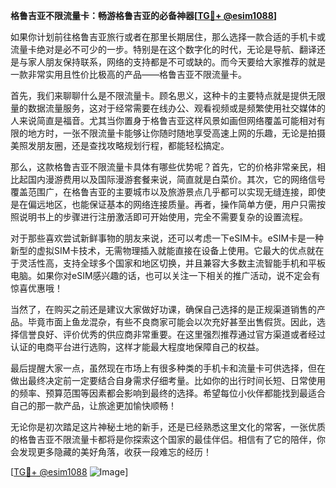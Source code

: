 **格鲁吉亚不限流量卡：畅游格鲁吉亚的必备神器[[TG💪+ @esim1088](https://t.me/s/esim1088)]**

如果你计划前往格鲁吉亚旅行或者在那里长期居住，那么选择一款合适的手机卡或流量卡绝对是必不可少的一步。特别是在这个数字化的时代，无论是导航、翻译还是与家人朋友保持联系，网络的支持都是不可或缺的。而今天要给大家推荐的就是一款非常实用且性价比极高的产品——格鲁吉亚不限流量卡。

首先，我们来聊聊什么是不限流量卡。顾名思义，这种卡的主要特点就是提供无限量的数据流量服务，这对于经常需要在线办公、观看视频或是频繁使用社交媒体的人来说简直是福音。尤其当你置身于格鲁吉亚这样风景如画但网络覆盖可能相对有限的地方时，一张不限流量卡能够让你随时随地享受高速上网的乐趣，无论是拍摄美照发朋友圈，还是查找攻略规划行程，都能轻松搞定。

那么，这款格鲁吉亚不限流量卡具体有哪些优势呢？首先，它的价格非常亲民，相比起国内漫游费用以及国际漫游套餐来说，简直就是白菜价。其次，它的网络信号覆盖范围广，在格鲁吉亚的主要城市以及旅游景点几乎都可以实现无缝连接，即使是在偏远地区，也能保证基本的网络连接质量。再者，操作简单方便，用户只需按照说明书上的步骤进行注册激活即可开始使用，完全不需要复杂的设置流程。

对于那些喜欢尝试新鲜事物的朋友来说，还可以考虑一下eSIM卡。eSIM卡是一种新型的虚拟SIM卡技术，无需物理插入就能直接在设备上使用。它最大的优点就在于灵活性高，支持全球多个国家和地区切换，并且兼容大多数主流智能手机和平板电脑。如果你对eSIM感兴趣的话，也可以关注一下相关的推广活动，说不定会有惊喜优惠哦！

当然了，在购买之前还是建议大家做好功课，确保自己选择的是正规渠道销售的产品。毕竟市面上鱼龙混杂，有些不良商家可能会以次充好甚至出售假货。因此，选择信誉良好、评价优秀的供应商非常重要。在这里强烈推荐通过官方渠道或者经过认证的电商平台进行选购，这样才能最大程度地保障自己的权益。

最后提醒大家一点，虽然现在市场上有很多种类的手机卡和流量卡可供选择，但在做出最终决定前一定要结合自身需求仔细考量。比如你的出行时间长短、日常使用的频率、预算范围等因素都会影响到最终的选择。希望每位小伙伴都能找到最适合自己的那一款产品，让旅途更加愉快顺畅！

无论你是初次踏足这片神秘土地的新手，还是已经熟悉这里文化的常客，一张优质的格鲁吉亚不限流量卡都将是你探索这个国家的最佳伴侣。相信有了它的陪伴，你会发现更多隐藏的美好角落，收获一段难忘的经历！

[[TG💪+ @esim1088](https://t.me/s/esim1088) ![Image](https://i.postimg.cc/4NQfJmqS/Snipaste-2025-05-13-00-14-12.png)]